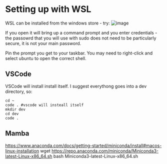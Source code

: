 # Setting up with WSL

WSL can be installed from the windows store - try: 
![image](https://github.com/user-attachments/assets/2fc77a25-10a0-4a1c-8a44-5efb3658940e)


If you open it will bring up a command prompt and you enter credentials - the passowrd that you will use with sudo does not need to be particularly secure, it is not your main password.  

Pin the prompt you get to your taskbar.  You may need to right-click and select ubuntu to open the correct shell.

## VSCode
VSCode will install install itself. I suggest everythong goes into a dev directory, so:
```
cd ~
code . #vscode will insteall itself
mkdir dev
cd dev
code .
```

## Mamba
https://www.anaconda.com/docs/getting-started/miniconda/install#macos-linux-installation
wget https://repo.anaconda.com/miniconda/Miniconda3-latest-Linux-x86_64.sh
bash Miniconda3-latest-Linux-x86_64.sh

